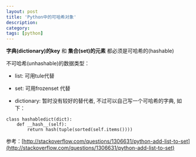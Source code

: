 ```yaml
---
layout: post
title: 'Python中的可哈希对象'
description:
category:
tags: [python]
---
```


**字典(dictionary)的key** 和 **集合(set)的元素** 都必须是可哈希的(hashable)

不可哈希(unhashable)的数据类型：

* list: 可用tule代替

* set: 可用frozenset 代替

* dictionary:  暂时没有较好的替代者, 不过可以自己写一个可哈希的字典, 如下：

```
class hashabledict(dict): 
	def __hash__(self): 
		return hash(tuple(sorted(self.items())))
```

参考：[http://stackoverflow.com/questions/1306631/python-add-list-to-set](http://stackoverflow.com/questions/1306631/python-add-list-to-set)

